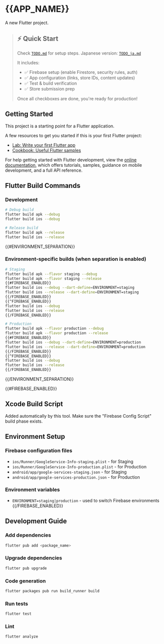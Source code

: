 # {{APP_NAME}}

A new Flutter project.

> ## ⚡ Quick Start
>
> Check [`TODO.md`](TODO.md) for setup steps. Japanese version: [`TODO_ja.md`](TODO_ja.md)
>
> It includes:
>
> - ✅ Firebase setup (enable Firestore, security rules, auth)
> - ✅ App configuration (links, store IDs, content updates)
> - ✅ Test & build verification
> - ✅ Store submission prep
>
> Once all checkboxes are done, you're ready for production!

## Getting Started

This project is a starting point for a Flutter application.

A few resources to get you started if this is your first Flutter project:

- [Lab: Write your first Flutter app](https://docs.flutter.dev/get-started/codelab)
- [Cookbook: Useful Flutter samples](https://docs.flutter.dev/cookbook)

For help getting started with Flutter development, view the
[online documentation](https://docs.flutter.dev/), which offers tutorials,
samples, guidance on mobile development, and a full API reference.

## Flutter Build Commands

### Development

```bash
# Debug build
flutter build apk --debug
flutter build ios --debug

# Release build
flutter build apk --release
flutter build ios --release
```

{{#ENVIRONMENT_SEPARATION}}

### Environment-specific builds (when separation is enabled)

```bash
# Staging
flutter build apk --flavor staging --debug
flutter build apk --flavor staging --release
{{#FIREBASE_ENABLED}}
flutter build ios --debug --dart-define=ENVIRONMENT=staging
flutter build ios --release --dart-define=ENVIRONMENT=staging
{{/FIREBASE_ENABLED}}
{{^FIREBASE_ENABLED}}
flutter build ios --debug
flutter build ios --release
{{/FIREBASE_ENABLED}}

# Production
flutter build apk --flavor production --debug
flutter build apk --flavor production --release
{{#FIREBASE_ENABLED}}
flutter build ios --debug --dart-define=ENVIRONMENT=production
flutter build ios --release --dart-define=ENVIRONMENT=production
{{/FIREBASE_ENABLED}}
{{^FIREBASE_ENABLED}}
flutter build ios --debug
flutter build ios --release
{{/FIREBASE_ENABLED}}
```

{{/ENVIRONMENT_SEPARATION}}

{{#FIREBASE_ENABLED}}

## Xcode Build Script

Added automatically by this tool. Make sure the "Firebase Config Script" build phase exists.

## Environment Setup

### Firebase configuration files

- `ios/Runner/GoogleService-Info-staging.plist` - for Staging
- `ios/Runner/GoogleService-Info-production.plist` - for Production
- `android/app/google-services-staging.json` - for Staging
- `android/app/google-services-production.json` - for Production

### Environment variables

- `ENVIRONMENT=staging|production` - used to switch Firebase environments
  {{/FIREBASE_ENABLED}}

## Development Guide

### Add dependencies

```bash
flutter pub add <package_name>
```

### Upgrade dependencies

```bash
flutter pub upgrade
```

### Code generation

```bash
flutter packages pub run build_runner build
```

### Run tests

```bash
flutter test
```

### Lint

```bash
flutter analyze
```
